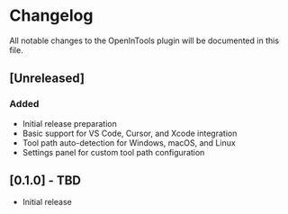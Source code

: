# Changelog

All notable changes to the OpenInTools plugin will be documented in this file.

## [Unreleased]

### Added
- Initial release preparation
- Basic support for VS Code, Cursor, and Xcode integration
- Tool path auto-detection for Windows, macOS, and Linux
- Settings panel for custom tool path configuration

## [0.1.0] - TBD

- Initial release 